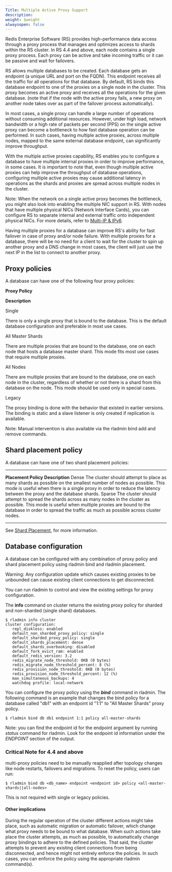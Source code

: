 ```yaml
---
Title: Multiple Active Proxy Support
description: 
weight: $weight
alwaysopen: false
---
```

Redis Enterprise Software (RS) provides high-performance data access
through a proxy process that manages and optimizes access to shards
within the RS cluster. In RS 4.4 and above, each node contains a single
proxy process. Each proxy can be active and take incoming traffic or it
can be passive and wait for failovers.

RS allows multiple databases to be created. Each database gets an
endpoint (a unique URL and port on the FQDN). This endpoint receives all
the traffic for all operations for that database. By default, RS binds
this database endpoint to one of the proxies on a single node in the
cluster. This proxy becomes an active proxy and receives all the
operations for the given database. (note that if the node with the
active proxy fails, a new proxy on another node takes over as part of
the failover process automatically).

In most cases, a single proxy can handle a large number of operations
without consuming additional resources. However, under high load,
network bandwidth or a high rate of packets per second (PPS) on the
single active proxy can become a bottleneck to how fast database
operation can be performed. In such cases, having multiple active
proxies, across multiple nodes, mapped to the same external database
endpoint, can significantly improve throughput.

With the multiple active proxies capability, RS enables you to configure
a database to have multiple internal proxies in order to improve
performance, in some cases. It is important to note that, even though
multiple active proxies can help improve the throughput of database
operations, configuring multiple active proxies may cause additional
latency in operations as the shards and proxies are spread across
multiple nodes in the cluster.

Note: When the network on a single active proxy becomes the bottleneck,
you might also look into enabling the multiple NIC support in RS. With
nodes that have multiple physical NICs (Network Interface Cards), you
can configure RS to separate internal and external traffic onto
independent physical NICs. For more details, refer to [Multi-IP &
IPv6](/redis-enterprise-documentation/cluster-administration/best-practices/multi-ip-ipv6-support/).

Having multiple proxies for a database can improve RS's ability for fast
failover in case of proxy and/or node failure. With multiple proxies for
a database, there will be no need for a client to wait for the cluster
to spin up another proxy and a DNS change in most cases, the client will
just use the next IP in the list to connect to another proxy.

## Proxy policies

A database can have one of the following four proxy policies:

**Proxy Policy**

**Description**

Single

There is only a single proxy that is bound to the database. This is the
default database configuration and preferable in most use cases.

All Master Shards

There are multiple proxies that are bound to the database, one on each
node that hosts a database master shard. This mode fits most use cases
that require multiple proxies.

All Nodes

There are multiple proxies that are bound to the database, one on each
node in the cluster, regardless of whether or not there is a shard from
this database on the node. This mode should be used only in special
cases.

Legacy

The proxy binding is done with the behavior that existed in earlier
versions. The binding is static and a slave listener is only created if
replication is available.

Note: Manual intervention is also available via the rladmin bind add and
remove commands.

## Shard placement policy

A database can have one of two shard placement policies:

  ---------------------- -----------------------------------------------------------------------------------------------------------------------------------------------------------------------------------------------------------------------------------------------
  **Placement Policy**   **Description**
  Dense                  The cluster should attempt to place as many shards as possible on the smallest number of nodes as possible. This mode is useful when there is a single proxy in order to reduce the latency between the proxy and the database shards.
  Sparse                 The cluster should attempt to spread the shards across as many nodes in the cluster as possible. This mode is useful when multiple proxies are bound to the database in order to spread the traffic as much as possible across cluster nodes.
  ---------------------- -----------------------------------------------------------------------------------------------------------------------------------------------------------------------------------------------------------------------------------------------

See [Shard
Placement](/redis-enterprise-documentation/concepts/rebalancing-shard-placement/),
for more information.

## Database configuration

A database can be configured with any combination of proxy policy and
shard placement policy using rladmin bind and rladmin placement.

Warning: Any configuration update which causes existing proxies to be
unbounded can cause existing client connections to get disconnected.

You can run rladmin to control and view the existing settings for proxy
configuration.

The **info** command on cluster returns the existing proxy policy for
sharded and non-sharded (single shard) databases.

``` {style="border: 2px solid #ddd; background-color: #333; color: #fff; padding: 10px; -webkit-font-smoothing: auto;"}
$ rladmin info cluster
cluster configuration:
   repl_diskless: enabled
   default_non_sharded_proxy_policy: single
   default_sharded_proxy_policy: single
   default_shards_placement: dense
   default_shards_overbooking: disabled
   default_fork_evict_ram: enabled
   default_redis_version: 3.2
   redis_migrate_node_threshold: 0KB (0 bytes)
   redis_migrate_node_threshold_percent: 8 (%)
   redis_provision_node_threshold: 0KB (0 bytes)
   redis_provision_node_threshold_percent: 12 (%)
   max_simultaneous_backups: 4
   watchdog profile: local-network
```

You can configure the proxy policy using the ***bind*** command in
rladmin. The following command is an example that changes the bind
policy for a database called "db1" with an endpoint id "1:1" to "All
Master Shards" proxy policy.

``` {style="border: 2px solid #ddd; background-color: #333; color: #fff; padding: 10px; -webkit-font-smoothing: auto;"}
$ rladmin bind db db1 endpoint 1:1 policy all-master-shards
```

Note: you can find the endpoint id for the endpoint argument by running
*status* command for rladmin. Look for the endpoint id information under
the *ENDPOINT* section of the output.

### Critical Note for 4.4 and above

multi-proxy policies need to be manually reapplied after topology
changes like node restarts, failovers and migrations. To reset the
policy, users can run:

``` {style="border: 2px solid #ddd; background-color: #333; color: #fff; padding: 10px; -webkit-font-smoothing: auto;"}
$ rladmin bind db <db_name> endpoint <endpoint id> policy <all-master-shards||all-nodes>
```

This is not required with single or legacy policies.

#### Other implications

During the regular operation of the cluster different actions might take
place, such as automatic migration or automatic failover, which change
what proxy needs to be bound to what database. When such actions take
place the cluster attempts, as much as possible, to automatically change
proxy bindings to adhere to the defined policies. That said, the cluster
attempts to prevent any existing client connections from being
disconnected, and hence might not entirely enforce the policies. In such
cases, you can enforce the policy using the appropriate rladmin
command(s).
